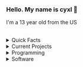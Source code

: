 ### Hello. My name is cyxl 👋
I'm a 13 year old from the US
<br/><br/>
<!--suppress HtmlDeprecatedAttribute -->
<details>
  <summary>Quick Facts</summary><br/>
  
  * Gender / Sexuality: Straight Male
  * Pronunciations: He, Him
  * Birthday: 2007-05-16
  * I've been diagnosed with Dyslexia, and ADHD

</details>

<details>
  <summary>Current Projects</summary><br/>
  
  * A sudoku solver in python that reads a .txt file
  * [Contributing to the Meteor client](https://github.com/MineGame159/meteor-client)
  * [Contributing to the Epearl client](https://github.com/22s/bleachhack-1.16-epearl-edition)
  
</details>

<details>
  <summary>Programming</summary>
  
  * I mainly use Java and Python.
  * I am learning more and more Java.
 
 </details>

<details>
  <summary>Software</summary><br/>
  
  * IDE: IntelliJ IDEA
  * Text Editor: Notepad++
  * OS: Windows/Ubuntu
  * Browser: Chrome
  
#### 📈 Stats

**NOTE:** Some stats may be incorrect as contributions to organizations
are not counted.

![GitHub Stats](https://github-readme-stats.vercel.app/api?username=cyxl&count_private=true&theme=tokyonight&show_icons=true)


<p> <img src="https://komarev.com/ghpvc/?username=cyxlf&color=8E64D0" alt="cyxl" /> </p>
